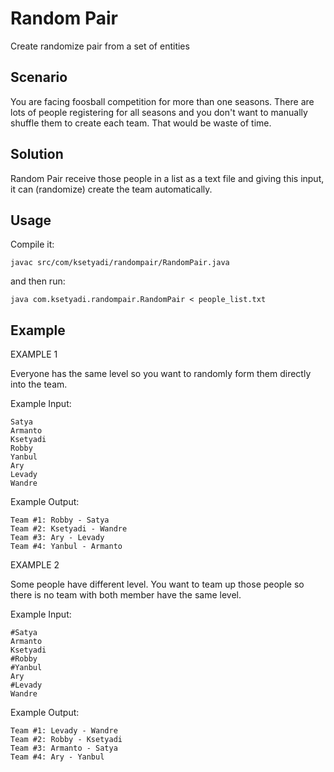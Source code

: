 Random Pair
===========
Create randomize pair from a set of entities

Scenario
--------
You are facing foosball competition for more than one seasons. There are lots of people registering for all seasons and you don't want to manually shuffle them to create each team. That would be waste of time.

Solution
--------
Random Pair receive those people in a list as a text file and giving this input, it can (randomize) create the team automatically.

Usage
-----
Compile it:

	javac src/com/ksetyadi/randompair/RandomPair.java
	
and then run:

	java com.ksetyadi.randompair.RandomPair < people_list.txt
	
Example
-------

EXAMPLE 1

Everyone has the same level so you want to randomly form them directly into the team.

Example Input:

	Satya
	Armanto
	Ksetyadi
	Robby
	Yanbul
	Ary
	Levady
	Wandre

Example Output:

	Team #1: Robby - Satya
	Team #2: Ksetyadi - Wandre
	Team #3: Ary - Levady
	Team #4: Yanbul - Armanto


EXAMPLE 2

Some people have different level. You want to team up those people so there is no team with both member have the same level.

Example Input:

	#Satya
	Armanto
	Ksetyadi
	#Robby
	#Yanbul
	Ary
	#Levady
	Wandre

Example Output:

	Team #1: Levady - Wandre
	Team #2: Robby - Ksetyadi
	Team #3: Armanto - Satya
	Team #4: Ary - Yanbul
